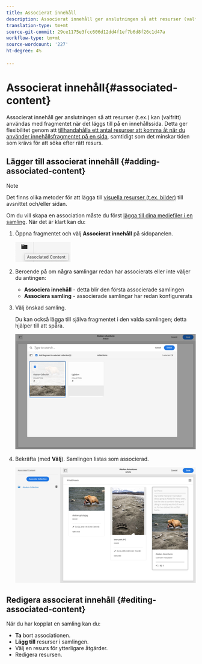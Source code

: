 ```yaml
---
title: Associerat innehåll
description: Associerat innehåll ger anslutningen så att resurser (valfritt) kan användas med fragmentet när det läggs till på en innehållssida.
translation-type: tm+mt
source-git-commit: 29ce1175e3fcc606d12dd4f1ef7b6d8f26c1d47a
workflow-type: tm+mt
source-wordcount: '227'
ht-degree: 4%

---
```



# Associerat innehåll{#associated-content}

Associerat innehåll ger anslutningen så att resurser (t.ex.) kan (valfritt) användas med fragmentet när det läggs till på en innehållssida. Detta ger flexibilitet genom att [tillhandahålla ett antal resurser att komma åt när du använder innehållsfragmentet på en sida](/help/sites-cloud/authoring/fundamentals/content-fragments.md#using-associated-content), samtidigt som det minskar tiden som krävs för att söka efter rätt resurs.

## Lägger till associerat innehåll {#adding-associated-content}

>[!NOTE]
>
>Det finns olika metoder för att lägga till [visuella resurser (t.ex. bilder)](/help/assets/content-fragments/content-fragments.md#fragments-with-visual-assets) till avsnittet och/eller sidan.

Om du vill skapa en association måste du först [lägga till dina mediefiler i en samling](/help/assets/manage-collections.md). När det är klart kan du:

1. Öppna fragmentet och välj **Associerat innehåll** på sidopanelen.

   ![Associerat innehåll](assets/cfm-assoc-content-01.png)

1. Beroende på om några samlingar redan har associerats eller inte väljer du antingen:

   * **Associera innehåll**  - detta blir den första associerade samlingen
   * **Associera samling**  - associerade samlingar har redan konfigurerats

1. Välj önskad samling.

   Du kan också lägga till själva fragmentet i den valda samlingen; detta hjälper till att spåra.

   ![Välj samling](assets/cfm-assoc-content-02.png)

1. Bekräfta (med **Välj**). Samlingen listas som associerad.

   ![cfm-6420-05](assets/cfm-assoc-content-03.png)

## Redigera associerat innehåll {#editing-associated-content}

När du har kopplat en samling kan du:

* **Ta** bort associationen.
* **Lägg till** resurser i samlingen.
* Välj en resurs för ytterligare åtgärder.
* Redigera resursen.
